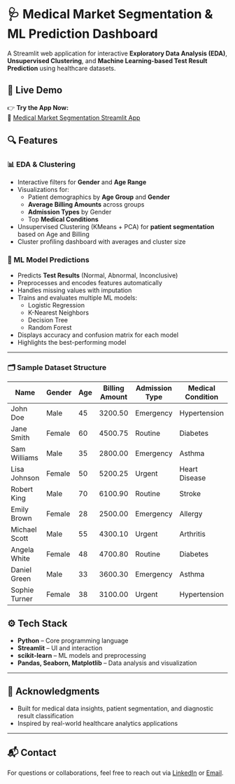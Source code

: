 # 🩺 Medical Market Segmentation & ML Prediction Dashboard

A Streamlit web application for interactive **Exploratory Data Analysis (EDA)**, **Unsupervised Clustering**, and **Machine Learning-based Test Result Prediction** using healthcare datasets.

## 🚀 Live Demo

👉 **Try the App Now:**  
🔗 [Medical Market Segmentation Streamlit App](https://medical-market-segmentation-ff9uvi74rde62kjgi4knjg.streamlit.app/)


## 🔍 Features

### 📊 EDA & Clustering
- Interactive filters for **Gender** and **Age Range**
- Visualizations for:
  - Patient demographics by **Age Group** and **Gender**
  - **Average Billing Amounts** across groups
  - **Admission Types** by Gender
  - Top **Medical Conditions**
- Unsupervised Clustering (KMeans + PCA) for **patient segmentation** based on Age and Billing
- Cluster profiling dashboard with averages and cluster size

### 🤖 ML Model Predictions
- Predicts **Test Results** (Normal, Abnormal, Inconclusive)
- Preprocesses and encodes features automatically
- Handles missing values with imputation
- Trains and evaluates multiple ML models:
  - Logistic Regression
  - K-Nearest Neighbors
  - Decision Tree
  - Random Forest
- Displays accuracy and confusion matrix for each model
- Highlights the best-performing model

---
### 🗂 Sample Dataset Structure

| Name           | Gender | Age | Billing Amount | Admission Type | Medical Condition | Test Results | Date of Admission | Discharge Date |
|----------------|--------|-----|----------------|----------------|-------------------|--------------|-------------------|----------------|
| John Doe       | Male   | 45  | 3200.50        | Emergency      | Hypertension      | Normal       | 2023-01-15        | 2023-01-18     |
| Jane Smith     | Female | 60  | 4500.75        | Routine        | Diabetes          | Abnormal     | 2023-02-10        | 2023-02-14     |
| Sam Williams   | Male   | 35  | 2800.00        | Emergency      | Asthma            | Inconclusive | 2023-03-05        | 2023-03-07     |
| Lisa Johnson   | Female | 50  | 5200.25        | Urgent         | Heart Disease     | Normal       | 2023-04-12        | 2023-04-17     |
| Robert King    | Male   | 70  | 6100.90        | Routine        | Stroke            | Abnormal     | 2023-05-01        | 2023-05-06     |
| Emily Brown    | Female | 28  | 2500.00        | Emergency      | Allergy           | Normal       | 2023-06-20        | 2023-06-22     |
| Michael Scott  | Male   | 55  | 4300.10        | Urgent         | Arthritis         | Inconclusive | 2023-07-15        | 2023-07-20     |
| Angela White   | Female | 48  | 4700.80        | Routine        | Diabetes          | Abnormal     | 2023-08-10        | 2023-08-15     |
| Daniel Green   | Male   | 33  | 3600.30        | Emergency      | Asthma            | Normal       | 2023-09-12        | 2023-09-14     |
| Sophie Turner  | Female | 38  | 3100.00        | Urgent         | Hypertension      | Normal       | 2023-10-01        | 2023-10-05     |

## ⚙️ Tech Stack

- **Python** – Core programming language  
- **Streamlit** – UI and interaction  
- **scikit-learn** – ML models and preprocessing  
- **Pandas, Seaborn, Matplotlib** – Data analysis and visualization  

---

## 🙌 Acknowledgments

- Built for medical data insights, patient segmentation, and diagnostic result classification  
- Inspired by real-world healthcare analytics applications  
---
## 📬 Contact

For questions or collaborations, feel free to reach out via [LinkedIn](https://www.linkedin.com/in/aniket-gupta-90b49725a/) or [Email](aniket25287@gmail.com).
